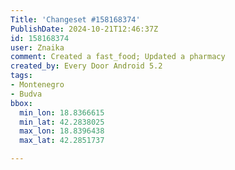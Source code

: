 ```yaml
---
Title: 'Changeset #158168374'
PublishDate: 2024-10-21T12:46:37Z
id: 158168374
user: Znaika
comment: Created a fast_food; Updated a pharmacy
created_by: Every Door Android 5.2
tags:
- Montenegro
- Budva
bbox:
  min_lon: 18.8366615
  min_lat: 42.2838025
  max_lon: 18.8396438
  max_lat: 42.2851737

---
```

